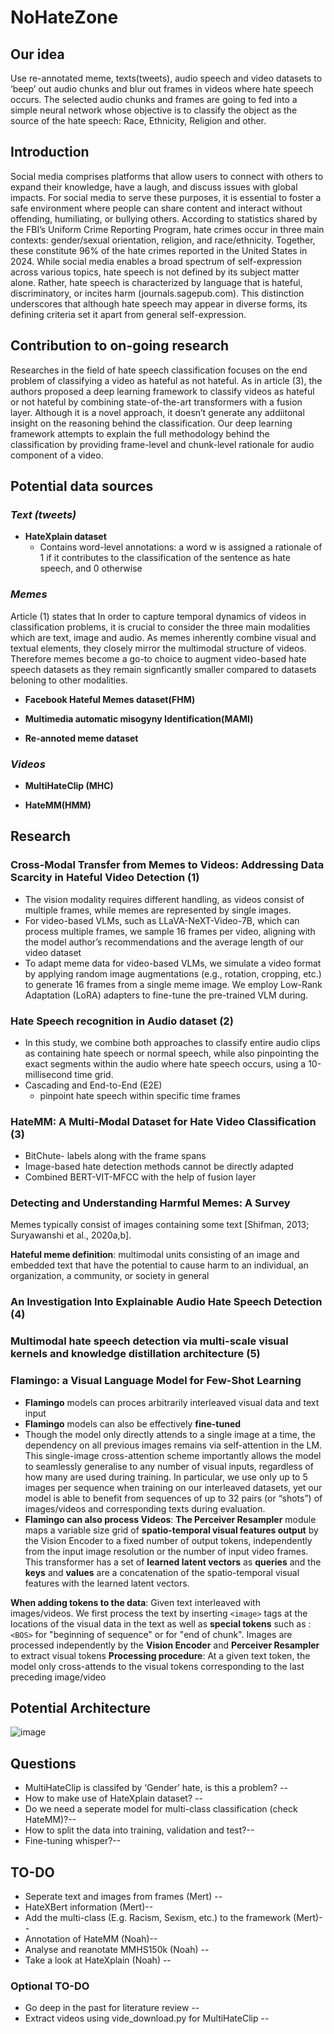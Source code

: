 # NoHateZone

## **Our idea**
Use re-annotated meme, texts(tweets), audio speech and video datasets to ‘beep’ out audio chunks and blur out frames in videos where hate speech occurs.
The selected audio chunks and frames are going to fed into a simple neural network whose objective is to classify the object as the source of the hate speech: Race, Ethnicity, Religion and other.

## **Introduction**
Social media comprises platforms that allow users to connect with others to expand their knowledge, have a laugh, and discuss issues with global impacts. For social media to serve these purposes, it is essential to foster a safe environment where people can share content and interact without offending, humiliating, or bullying others. According to statistics shared by the FBI’s Uniform Crime Reporting Program, hate crimes occur in three main contexts: gender/sexual orientation, religion, and race/ethnicity. Together, these constitute 96% of the hate crimes reported in the United States in 2024. While social media enables a broad spectrum of self-expression across various topics, hate speech is not defined by its subject matter alone. Rather, hate speech is characterized by language that is hateful, discriminatory, or incites harm (journals.sagepub.com). This distinction underscores that although hate speech may appear in diverse forms, its defining criteria set it apart from general self-expression.

## **Contribution to on-going research**
Researches in the field of hate speech classification focuses on the end problem of classifying a video as hateful as not hateful. As in article (3), the authors proposed a deep learning framework to classify videos as hateful or not hateful by combining state-of-the-art transformers with a fusion layer. Although it is a novel approach, it doesn’t generate any addiitonal insight on the reasoning behind the classification. Our deep learning framework attempts to explain the full methodology behind the classification by providing frame-level and chunk-level rationale for audio component of a video.


## **Potential data sources**

### ***Text (tweets)***

 - **HateXplain dataset**
     - Contains word-level annotations: a word w is assigned a rationale of 1 if it contributes to the classification of the sentence as hate speech, and 0 otherwise

### ***Memes***
Article (1) states that In order to capture temporal dynamics of videos in classification problems, it is crucial to consider the three main modalities which are text, image and audio. As memes inherently combine visual and textual elements, they closely mirror the multimodal structure of videos. Therefore memes become a go-to choice to augment video-based hate speech datasets as they remain signficantly smaller compared to datasets beloning to other modalities.

 - **Facebook Hateful Memes dataset(FHM)**

 - **Multimedia automatic misogyny Identification(MAMI)**

 - **Re-annoted meme dataset**

### ***Videos***

 - **MultiHateClip (MHC)**

 - **HateMM(HMM)**

## **Research**

### **Cross-Modal Transfer from Memes to Videos: Addressing Data Scarcity in Hateful Video Detection (1)**

 - The vision modality requires different handling, as videos consist of multiple frames, while memes are represented by single images.
 - For video-based VLMs, such as LLaVA-NeXT-Video-7B, which can process multiple frames, we sample 16 frames per video, aligning with the model author’s recommendations and the average length of our video dataset
 - To adapt meme data for video-based VLMs, we simulate a video format by applying random image augmentations (e.g., rotation, cropping, etc.) to generate 16 frames from a single meme image. We employ Low-Rank Adaptation (LoRA) adapters to fine-tune the pre-trained VLM during.

### **Hate Speech recognition in Audio dataset (2)**
 - In this study, we combine both approaches to classify entire audio clips as containing hate speech or normal speech, while also pinpointing the exact segments within the audio where hate speech occurs, using a 10-millisecond time grid.
 - Cascading and End-to-End (E2E)
     - pinpoint hate speech within specific time frames

### **HateMM: A Multi-Modal Dataset for Hate Video Classification (3)**
 - BitChute- labels along with the frame spans 
 - Image-based hate detection methods cannot be directly adapted
 - Combined BERT-VIT-MFCC with the help of fusion layer

### **Detecting and Understanding Harmful Memes: A Survey**
Memes typically consist of images containing some text [Shifman, 2013;
Suryawanshi et al., 2020a,b].

**Hateful meme definition**: multimodal units consisting of an image and
embedded text that have the potential to cause harm to an individual, an organization, a community, or society in general

### **An Investigation Into Explainable Audio Hate Speech Detection (4)**


### **Multimodal hate speech detection via multi-scale visual kernels and knowledge distillation architecture (5)**

### **Flamingo: a Visual Language Model for Few-Shot Learning**
 - **Flamingo** models can proces arbitrarily interleaved visual data and text input
 - **Flamingo** models can also be effectively **fine-tuned**
 - Though the model only directly attends to a single image at a time, the dependency on all previous images remains via self-attention in the LM. This single-image cross-attention scheme importantly allows the model to seamlessly generalise to any number of visual inputs, regardless of how many are used during training. In particular, we use only up to 5 images per sequence when training on our interleaved datasets, yet our model is able to benefit from sequences of up to 32 pairs (or “shots”) of images/videos and corresponding texts during evaluation.
 - **Flamingo can also process Videos**: **The Perceiver Resampler** module maps a variable size grid of **spatio-temporal visual features output** by the Vision Encoder to a fixed number of output tokens, independently from the input image resolution or the number of input video frames. This transformer has a set of **learned latent vectors** as **queries** and the **keys** and **values** are a concatenation of the spatio-temporal visual features with the learned latent vectors.

**When adding tokens to the data**:
Given text interleaved with images/videos. We first process the text by inserting `<image>` tags at the locations of the visual data in the text as well as **special tokens** such as : `<BOS>` for "beginning of sequence" or <EOC> for "end of chunk".
Images are processed independently by the **Vision Encoder** and **Perceiver Resampler** to extract visual tokens
**Processing procedure**: At a given text token, the model only cross-attends to the visual tokens corresponding to the last preceding image/video


## **Potential Architecture**
![image](https://github.com/user-attachments/assets/6e7f02e1-9834-42b9-82de-e492e26076ea)


## **Questions**
 - MultiHateClip is classifed by ‘Gender’ hate, is this a problem? --
 - How to make use of HateXplain dataset? --
 - Do we need a seperate model for multi-class classification (check HateMM)?--
 - How to split the data into training, validation and test?--
 - Fine-tuning whisper?--


## **TO-DO**
 - Seperate text and images from frames (Mert) --
 - HateXBert information (Mert)--
 - Add the multi-class (E.g. Racism, Sexism, etc.) to the framework (Mert)--
 - Annotation of HateMM (Noah)--
 - Analyse and reanotate MMHS150k (Noah) --
 - Take a look at HateXplain (Noah) -- 

### **Optional TO-DO**
 - Go deep in the past for literature review --
 - Extract videos using vide_download.py for MultiHateClip --



